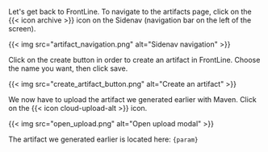 Let's get back to FrontLine. To navigate to the artifacts page, click on the {{< icon archive >}} icon on the Sidenav (navigation bar on the left of the screen).

{{< img src="artifact_navigation.png" alt="Sidenav navigation" >}}

Click on the create button in order to create an artifact in FrontLine. Choose the name you want, then click save.

{{< img src="create_artifact_button.png" alt="Create an artifact" >}}

We now have to upload the artifact we generated earlier with Maven. Click on the {{< icon cloud-upload-alt >}} icon.

{{< img src="open_upload.png" alt="Open upload modal" >}}

The artifact we generated earlier is located here: `{param}`
